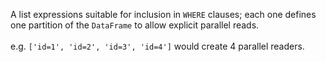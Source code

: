 A list expressions suitable for inclusion in `WHERE` clauses; each one defines one partition of the `DataFrame` to allow explicit parallel reads.<br><br>e.g. `['id=1', 'id=2', 'id=3', 'id=4']` would create 4 parallel readers.